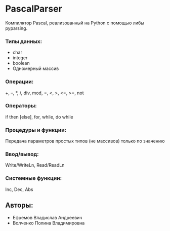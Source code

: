 # PascalParser

Компилятор Pascal, реализованный на Python с помощью либы pyparsing.  
  
### Типы данных:
* сhar
* integer 
* boolean  
* Одномерный массив  
  
### Операции:
+, –, *, /, div, mod, =, <, >, <=, >=, not  

### Операторы:
if then [else], for, while, do while
  
### Процедуры и функции:
Передача параметров простых типов (не массивов) только по значению

### Ввод/вывод:
Write/WriteLn, Read/ReadLn

### Системные функции:
Inc, Dec, Abs

## Авторы:
* Ефремов Владислав Андреевич  
* Волченко Полина Владимировна
